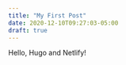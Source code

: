 ```yaml
---
title: "My First Post"
date: 2020-12-10T09:27:03-05:00
draft: true
---
```


Hello, Hugo and Netlify!
